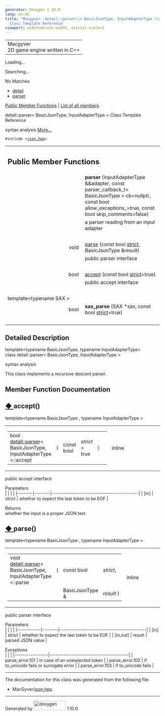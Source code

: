 ```yaml
---
generator: Doxygen 1.10.0
lang: en-US
title: "Macgyver: detail::parser\\< BasicJsonType, InputAdapterType \\>
  Class Template Reference"
viewport: width=device-width, initial-scale=1
---
```


<div id="top">

<div id="titlearea">

<table data-cellspacing="0" data-cellpadding="0">
<colgroup>
<col style="width: 100%" />
</colgroup>
<tbody>
<tr id="projectrow" class="odd">
<td id="projectalign"><div id="projectname">
Macgyver
</div>
<div id="projectbrief">
2D game engine written in C++
</div></td>
</tr>
</tbody>
</table>

</div>

<div id="main-nav">

</div>

<div id="MSearchSelectWindow"
onmouseover="return searchBox.OnSearchSelectShow()"
onmouseout="return searchBox.OnSearchSelectHide()"
onkeydown="return searchBox.OnSearchSelectKey(event)">

</div>

<div id="MSearchResultsWindow">

<div id="MSearchResults">

<div class="SRPage">

<div id="SRIndex">

<div id="SRResults">

</div>

<div id="Loading" class="SRStatus">

Loading...

</div>

<div id="Searching" class="SRStatus">

Searching...

</div>

<div id="NoMatches" class="SRStatus">

No Matches

</div>

</div>

</div>

</div>

</div>

<div id="nav-path" class="navpath">

- <a href="namespacedetail.html" class="el">detail</a>
- <a href="classdetail_1_1parser.html" class="el">parser</a>

</div>

</div>

<div class="header">

<div class="summary">

[Public Member Functions](#pub-methods) \| [List of all
members](classdetail_1_1parser-members.html)

</div>

<div class="headertitle">

<div class="title">

detail::parser\< BasicJsonType, InputAdapterType \> Class Template
Reference

</div>

</div>

</div>

<div class="contents">

syntax analysis [More...](#details)

`#include <`<a href="json_8hpp_source.html" class="el"><code>json.hpp</code></a>`>`

<table class="memberdecls">
<colgroup>
<col style="width: 50%" />
<col style="width: 50%" />
</colgroup>
<tbody>
<tr class="odd heading">
<td colspan="2"><h2 id="public-member-functions"
class="groupheader"><span id="pub-methods"></span> Public Member
Functions</h2></td>
</tr>
<tr id="r_a4bb9ea1b0fddb8f46ff987bbf9e54045"
class="even memitem:a4bb9ea1b0fddb8f46ff987bbf9e54045">
<td class="memItemLeft" style="text-align: right;"
data-valign="top"><span id="a4bb9ea1b0fddb8f46ff987bbf9e54045"></span>
 </td>
<td class="memItemRight" data-valign="bottom"><strong>parser</strong>
(InputAdapterType &amp;&amp;adapter, const parser_callback_t&lt;
BasicJsonType &gt; cb=nullptr, const bool allow_exceptions_=true, const
bool skip_comments=false)</td>
</tr>
<tr class="odd memdesc:a4bb9ea1b0fddb8f46ff987bbf9e54045">
<td class="mdescLeft"> </td>
<td class="mdescRight">a parser reading from an input adapter<br />
</td>
</tr>
<tr class="even separator:a4bb9ea1b0fddb8f46ff987bbf9e54045">
<td colspan="2" class="memSeparator"> </td>
</tr>
<tr id="r_a59f4b745d4aa146bf7a60a30060f592f"
class="odd memitem:a59f4b745d4aa146bf7a60a30060f592f">
<td class="memItemLeft" style="text-align: right;"
data-valign="top">void </td>
<td class="memItemRight" data-valign="bottom"><a
href="#a59f4b745d4aa146bf7a60a30060f592f" class="el">parse</a> (const
bool <a
href="namespacedetail.html#abe7cfa1fd8fa706ff4392bff9d1a8298a2133fd717402a7966ee88d06f9e0b792"
class="el">strict</a>, BasicJsonType &amp;result)</td>
</tr>
<tr class="even memdesc:a59f4b745d4aa146bf7a60a30060f592f">
<td class="mdescLeft"> </td>
<td class="mdescRight">public parser interface<br />
</td>
</tr>
<tr class="odd separator:a59f4b745d4aa146bf7a60a30060f592f">
<td colspan="2" class="memSeparator"> </td>
</tr>
<tr id="r_ac46da3262cbe66ade670c5b4782451e6"
class="even memitem:ac46da3262cbe66ade670c5b4782451e6">
<td class="memItemLeft" style="text-align: right;"
data-valign="top">bool </td>
<td class="memItemRight" data-valign="bottom"><a
href="#ac46da3262cbe66ade670c5b4782451e6" class="el">accept</a> (const
bool <a
href="namespacedetail.html#abe7cfa1fd8fa706ff4392bff9d1a8298a2133fd717402a7966ee88d06f9e0b792"
class="el">strict</a>=true)</td>
</tr>
<tr class="odd memdesc:ac46da3262cbe66ade670c5b4782451e6">
<td class="mdescLeft"> </td>
<td class="mdescRight">public accept interface<br />
</td>
</tr>
<tr class="even separator:ac46da3262cbe66ade670c5b4782451e6">
<td colspan="2" class="memSeparator"> </td>
</tr>
<tr id="r_ae9084759356689163fee9ae37e69b050"
class="odd memitem:ae9084759356689163fee9ae37e69b050">
<td colspan="2" class="memTemplParams"><span
id="ae9084759356689163fee9ae37e69b050"></span> template&lt;typename SAX
&gt;</td>
</tr>
<tr class="even memitem:ae9084759356689163fee9ae37e69b050">
<td class="memTemplItemLeft" style="text-align: right;"
data-valign="top">bool </td>
<td class="memTemplItemRight"
data-valign="bottom"><strong>sax_parse</strong> (SAX *sax, const bool <a
href="namespacedetail.html#abe7cfa1fd8fa706ff4392bff9d1a8298a2133fd717402a7966ee88d06f9e0b792"
class="el">strict</a>=true)</td>
</tr>
<tr class="odd separator:ae9084759356689163fee9ae37e69b050">
<td colspan="2" class="memSeparator"> </td>
</tr>
</tbody>
</table>

<span id="details"></span>

## Detailed Description

<div class="textblock">

<div class="compoundTemplParams">

template\<typename BasicJsonType, typename InputAdapterType\>  
class detail::parser\< BasicJsonType, InputAdapterType \>

</div>

syntax analysis

This class implements a recursive descent parser.

</div>

## Member Function Documentation

<span id="ac46da3262cbe66ade670c5b4782451e6"></span>

## <span class="permalink">[◆ ](#ac46da3262cbe66ade670c5b4782451e6)</span>accept()

<div class="memitem">

<div class="memproto">

<div class="memtemplate">

template\<typename BasicJsonType , typename InputAdapterType \>

</div>

<table class="mlabels">
<colgroup>
<col style="width: 50%" />
<col style="width: 50%" />
</colgroup>
<tbody>
<tr class="odd">
<td class="mlabels-left"><table class="memname">
<tbody>
<tr class="odd">
<td class="memname">bool <a href="classdetail_1_1parser.html"
class="el">detail::parser</a>&lt; BasicJsonType, InputAdapterType
&gt;::accept</td>
<td>(</td>
<td class="paramtype">const bool</td>
<td class="paramname"><span class="paramname"><em>strict</em><span
class="paramdefsep"> = </span><span
class="paramdefval">true</span></span></td>
<td>)</td>
<td></td>
</tr>
</tbody>
</table></td>
<td class="mlabels-right"><span class="mlabels"><span
class="mlabel">inline</span></span></td>
</tr>
</tbody>
</table>

</div>

<div class="memdoc">

public accept interface

Parameters  
|        |        |                                            |
|--------|--------|--------------------------------------------|
| \[in\] | strict | whether to expect the last token to be EOF |

<!-- -->

Returns  
whether the input is a proper JSON text

</div>

</div>

<span id="a59f4b745d4aa146bf7a60a30060f592f"></span>

## <span class="permalink">[◆ ](#a59f4b745d4aa146bf7a60a30060f592f)</span>parse()

<div class="memitem">

<div class="memproto">

<div class="memtemplate">

template\<typename BasicJsonType , typename InputAdapterType \>

</div>

<table class="mlabels">
<colgroup>
<col style="width: 50%" />
<col style="width: 50%" />
</colgroup>
<tbody>
<tr class="odd">
<td class="mlabels-left"><table class="memname">
<tbody>
<tr class="odd">
<td class="memname">void <a href="classdetail_1_1parser.html"
class="el">detail::parser</a>&lt; BasicJsonType, InputAdapterType
&gt;::parse</td>
<td>(</td>
<td class="paramtype">const bool</td>
<td class="paramname"><span class="paramname"><em>strict</em>,
</span></td>
</tr>
<tr class="even">
<td class="paramkey"></td>
<td></td>
<td class="paramtype">BasicJsonType &amp;</td>
<td class="paramname"><span
class="paramname"><em>result</em></span> )</td>
</tr>
</tbody>
</table></td>
<td class="mlabels-right"><span class="mlabels"><span
class="mlabel">inline</span></span></td>
</tr>
</tbody>
</table>

</div>

<div class="memdoc">

public parser interface

Parameters  
|            |        |                                            |
|------------|--------|--------------------------------------------|
| \[in\]     | strict | whether to expect the last token to be EOF |
| \[in,out\] | result | parsed JSON value                          |

<!-- -->

Exceptions  
|                 |                                        |
|-----------------|----------------------------------------|
| parse_error.101 | in case of an unexpected token         |
| parse_error.102 | if to_unicode fails or surrogate error |
| parse_error.103 | if to_unicode fails                    |

</div>

</div>

------------------------------------------------------------------------

The documentation for this class was generated from the following file:

- MacGyver/<a href="json_8hpp_source.html" class="el">json.hpp</a>

</div>

------------------------------------------------------------------------

<span class="small">Generated
by [<img src="doxygen.svg" class="footer" width="104" height="31"
alt="doxygen" />](https://www.doxygen.org/index.html) 1.10.0</span>
